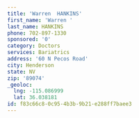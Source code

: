 ```yaml
---
title: 'Warren  HANKINS'
first_name: 'Warren '
last_name: HANKINS
phone: 702-897-1330
sponsored: '0'
category: Doctors
services: Bariatrics
address: '60 N Pecos Road'
city: Henderson
state: NV
zip: '89074'
_geoloc:
  lng: -115.086999
  lat: 36.038181
id: f83c66c8-0c95-4b3b-9b21-e288ff7baee3
---
```

